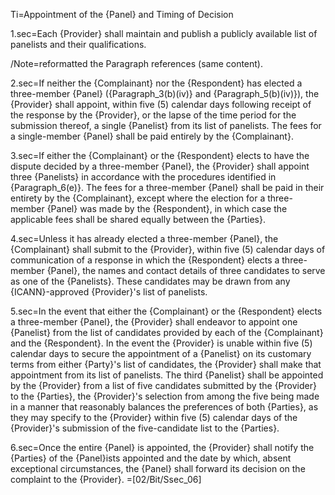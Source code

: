 Ti=Appointment of the {Panel} and Timing of Decision

1.sec=Each {Provider} shall maintain and publish a publicly available list of panelists and their qualifications.

/Note=reformatted the Paragraph references (same content).

2.sec=If neither the {Complainant} nor the {Respondent} has elected a three-member {Panel} ({Paragraph_3(b)(iv)} and {Paragraph_5(b)(iv)}), the {Provider} shall appoint, within five (5) calendar days following receipt of the response by the {Provider}, or the lapse of the time period for the submission thereof, a single {Panelist} from its list of panelists. The fees for a single-member {Panel} shall be paid entirely by the {Complainant}.

3.sec=If either the {Complainant} or the {Respondent} elects to have the dispute decided by a three-member {Panel}, the {Provider} shall appoint three {Panelists} in accordance with the procedures identified in {Paragraph_6(e)}. The fees for a three-member {Panel} shall be paid in their entirety by the {Complainant}, except where the election for a three-member {Panel} was made by the {Respondent}, in which case the applicable fees shall be shared equally between the {Parties}.

4.sec=Unless it has already elected a three-member {Panel}, the {Complainant} shall submit to the {Provider}, within five (5) calendar days of communication of a response in which the {Respondent} elects a three-member {Panel}, the names and contact details of three candidates to serve as one of the {Panelists}. These candidates may be drawn from any {ICANN}-approved {Provider}'s list of panelists.

5.sec=In the event that either the {Complainant} or the {Respondent} elects a three-member {Panel}, the {Provider} shall endeavor to appoint one {Panelist} from the list of candidates provided by each of the {Complainant} and the {Respondent}. In the event the {Provider} is unable within five (5) calendar days to secure the appointment of a {Panelist} on its customary terms from either {Party}'s list of candidates, the {Provider} shall make that appointment from its list of panelists. The third {Panelist} shall be appointed by the {Provider} from a list of five candidates submitted by the {Provider} to the {Parties}, the {Provider}'s selection from among the five being made in a manner that reasonably balances the preferences of both {Parties}, as they may specify to the {Provider} within five (5) calendar days of the {Provider}'s submission of the five-candidate list to the {Parties}.

6.sec=Once the entire {Panel} is appointed, the {Provider} shall notify the {Parties} of the {Panel}ists appointed and the date by which, absent exceptional circumstances, the {Panel} shall forward its decision on the complaint to the {Provider}.
=[02/Bit/Ssec_06]
